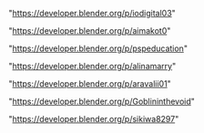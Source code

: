 "https://developer.blender.org/p/iodigital03"

"https://developer.blender.org/p/aimakot0"

"https://developer.blender.org/p/pspeducation"

"https://developer.blender.org/p/alinamarry"

"https://developer.blender.org/p/aravalii01"

"https://developer.blender.org/p/Goblininthevoid"

"https://developer.blender.org/p/sikiwa8297"


